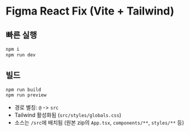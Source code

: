 # Figma React Fix (Vite + Tailwind)

## 빠른 실행
```bash
npm i
npm run dev
```

## 빌드
```bash
npm run build
npm run preview
```

- 경로 별칭: `@` -> `src`
- Tailwind 활성화됨 (`src/styles/globals.css`)
- 소스는 `/src`에 배치됨 (원본 zip의 `App.tsx`, `components/**`, `styles/**` 등)
